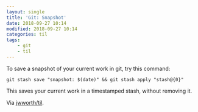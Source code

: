 ```yaml
---
layout: single
title: 'Git: Snapshot'
date: 2018-09-27 10:14
modified: 2018-09-27 10:14
categories: til
tags:
    - git
    - til
---
```


To save a snapshot of your current work in git, try this command:

```shell
git stash save "snapshot: $(date)" && git stash apply "stash@{0}"
```

This saves your current work in a timestamped stash, without removing it.

Via [jwworth/til](https://github.com/jwworth/til).
